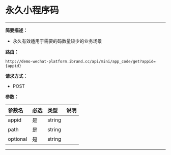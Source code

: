 
# 永久小程序码
 ****

**简要描述：**


- 永久有效适用于需要的码数量较少的业务场景


**路由：**

```
http://demo-wechat-platform.ibrand.cc/api/mini/app_code/get?appid={appid}

```
**请求方式：**
- POST

**参数：**

|参数名|必选|类型|说明|
|:----    |:---|:----- |-----   |
|appid |是  |string |  |
|path |是  |string |  |
|optional |是  |string |  |
 ****



